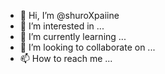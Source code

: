 - 👋 Hi, I’m @shuroXpaiine
- 👀 I’m interested in ...
- 🌱 I’m currently learning ...
- 💞️ I’m looking to collaborate on ...
- 📫 How to reach me ...

<!---
shuroXpaiine/shuroXpaiine is a ✨ special ✨ repository because its `README.md` (this file) appears on your GitHub profile.
You can click the Preview link to take a look at your changes.
--->
